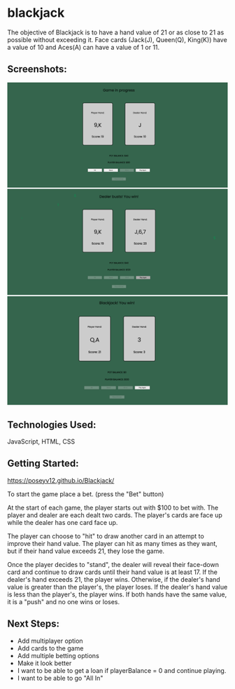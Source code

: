 # blackjack
The objective of Blackjack is to have a hand value of 21 or as close to 21 as possible without exceeding it. Face cards (Jack(J), Queen(Q), King(K)) have a value of 10 and Aces(A) can have a value of 1 or 11.

## Screenshots:
![screenShot1](imgs/screenShot1.png)
![screenShot2](imgs/screenShot2.png)
![screenShot3](imgs/screenShot3.png)

## Technologies Used: 
JavaScript, HTML, CSS

## Getting Started:

https://poseyv12.github.io/Blackjack/

To start the game place a bet. (press the "Bet" button)

At the start of each game, the player starts out with $100 to bet with. The player and dealer are each dealt two cards. The player's cards are face up while the dealer has one card face up. 
            
The player can choose to "hit" to draw another card in an attempt to improve their hand value. The player can hit as many times as they want, but if their hand value exceeds 21, they lose the game.
            
Once the player decides to "stand", the dealer will reveal their face-down card and continue to draw cards until their hand value is at least 17. If the dealer's hand exceeds 21, the player wins. Otherwise, if the dealer's hand value is greater than the player's, the player loses. If the dealer's hand value is less than the player's, the player wins. If both hands have the same value, it is a "push" and no one wins or loses. 

## Next Steps:
- Add multiplayer option
- Add cards to the game
- Add multiple betting options
- Make it look better
- I want to be able to get a loan if playerBalance = 0 and continue playing.
- I want to be able to go "All In"
